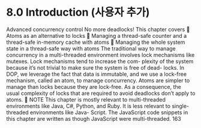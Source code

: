 # 8.0 Introduction (사용자 추가)

Advanced
concurrency control
No more deadlocks!
This chapter covers
 Atoms as an alternative to locks
 Managing a thread-safe counter and a thread-safe
in-memory cache with atoms
 Managing the whole system state in a thread-safe
way with atoms
The traditional way to manage concurrency in a multi-threaded environment
involves lock mechanisms like mutexes. Lock mechanisms tend to increase the com-
plexity of the system because it’s not trivial to make sure the system is free of dead-
locks. In DOP, we leverage the fact that data is immutable, and we use a lock-free
mechanism, called an atom, to manage concurrency. Atoms are simpler to manage
than locks because they are lock-free. As a consequence, the usual complexity of
locks that are required to avoid deadlocks don’t apply to atoms.
 NOTE This chapter is mostly relevant to multi-threaded environments like Java,
C#, Python, and Ruby. It is less relevant to single-threaded environments like Java-
Script. The JavaScript code snippets in this chapter are written as though JavaScript
were multi-threaded.
163